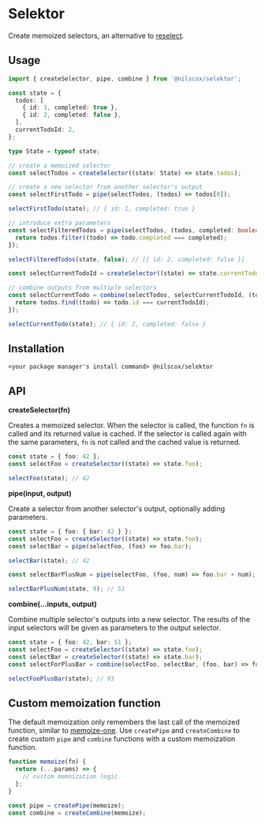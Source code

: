 # Selektor

Create memoized selectors, an alternative to [reselect](https://github.com/reduxjs/reselect).

## Usage

```ts
import { createSelector, pipe, combine } from '@nilscox/selektor';

const state = {
  todos: [
    { id: 1, completed: true },
    { id: 2, completed: false },
  ],
  currentTodoId: 2,
};

type State = typeof state;

// create a memoized selector
const selectTodos = createSelector((state: State) => state.todos);

// create a new selector from another selector's output
const selectFirstTodo = pipe(selectTodos, (todos) => todos[0]);

selectFirstTodo(state); // { id: 1, completed: true }

// introduce extra parameters
const selectFilteredTodos = pipe(selectTodos, (todos, completed: boolean) => {
  return todos.filter((todo) => todo.completed === completed);
});

selectFilteredTodos(state, false); // [{ id: 2, completed: false }]

const selectCurrentTodoId = createSelector((state) => state.currentTodoId);

// combine outputs from multiple selectors
const selectCurrentTodo = combine(selectTodos, selectCurrentTodoId, (todos, currentTodoId) => {
  return todos.find((todo) => todo.id === currentTodoId);
});

selectCurrentTodo(state); // { id: 2, completed: false }
```

## Installation

```
<your package manager's install command> @nilscox/selektor
```

## API

**createSelector(fn)**

Creates a memoized selector. When the selector is called, the function `fn` is called and its returned value is cached. If the selector is called again with the same parameters, `fn` is not called and the cached value is returned.

```ts
const state = { foo: 42 };
const selectFoo = createSelector((state) => state.foo);

selectFoo(state); // 42
```

**pipe(input, output)**

Create a selector from another selector's output, optionally adding parameters.

```ts
const state = { foo: { bar: 42 } };
const selectFoo = createSelector((state) => state.foo);
const selectBar = pipe(selectFoo, (foo) => foo.bar);

selectBar(state); // 42

const selectBarPlusNum = pipe(selectFoo, (foo, num) => foo.bar + num);

selectBarPlusNum(state, 9); // 51
```

**combine(...inputs, output)**

Combine multiple selector's outputs into a new selector. The results of the input selectors will be given as parameters to the output selector.

```ts
const state = { foo: 42, bar: 51 };
const selectFoo = createSelector((state) => state.foo);
const selectBar = createSelector((state) => state.bar);
const selectForPlusBar = combine(selectFoo, selectBar, (foo, bar) => foo + bar);

selectFooPlusBar(state); // 93
```

## Custom memoization function

The default memoization only remembers the last call of the memoized function, similar to [memoize-one](https://github.com/alexreardon/memoize-one). Use `createPipe` and `createCombine` to create custom `pipe` and `combine` functions with a custom memoization function.

```ts
function memoize(fn) {
  return (...params) => {
    // custom memoization logic
  };
}

const pipe = createPipe(memoize);
const combine = createCombine(memoize);
```
